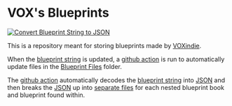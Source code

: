 # VOX's Blueprints
[![Convert Blueprint String to JSON](https://github.com/TTV-VOXindie/factorio-blueprint-book/actions/workflows/blueprint-string-to-json.yml/badge.svg?branch=main)](https://github.com/TTV-VOXindie/factorio-blueprint-book/actions/workflows/blueprint-string-to-json.yml)

This is a repository meant for storing blueprints made by [VOXindie](https://www.twitch.tv/voxindie).

When the [blueprint string](Blueprint%20Files/BlueprintBook.txt) is updated, a [github action](/.github/workflows/blueprint-string-to-json.yml) is run to automatically update files in the [Blueprint Files](Blueprint%20Files) folder.

The [github action](/.github/workflows/blueprint-string-to-json.yml) automatically decodes the [blueprint string](Blueprint%20Files/BlueprintBook.txt) into [JSON](Blueprint%20Files/BlueprintBook.json) and then breaks the [JSON](Blueprint%20Files/BlueprintBook.json) up into [separate files](Blueprint%20Files/JSON) for each nested blueprint book and blueprint found within.
